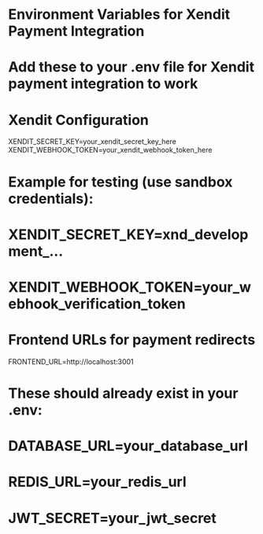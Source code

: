 # Environment Variables for Xendit Payment Integration

# Add these to your .env file for Xendit payment integration to work

# Xendit Configuration
XENDIT_SECRET_KEY=your_xendit_secret_key_here
XENDIT_WEBHOOK_TOKEN=your_xendit_webhook_token_here

# Example for testing (use sandbox credentials):
# XENDIT_SECRET_KEY=xnd_development_...
# XENDIT_WEBHOOK_TOKEN=your_webhook_verification_token

# Frontend URLs for payment redirects
FRONTEND_URL=http://localhost:3001

# These should already exist in your .env:
# DATABASE_URL=your_database_url
# REDIS_URL=your_redis_url
# JWT_SECRET=your_jwt_secret